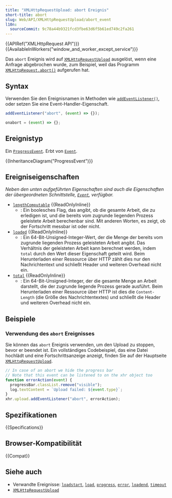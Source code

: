 ```yaml
---
title: "XMLHttpRequestUpload: abort Ereignis"
short-title: abort
slug: Web/API/XMLHttpRequestUpload/abort_event
l10n:
  sourceCommit: 9c78a44b9321fcd3fbe63d6f5b61ed749c2fa261
---
```


{{APIRef("XMLHttpRequest API")}} {{AvailableInWorkers("window_and_worker_except_service")}}

Das `abort` Ereignis wird auf [`XMLHttpRequestUpload`](/de/docs/Web/API/XMLHttpRequestUpload) ausgelöst, wenn eine Anfrage abgebrochen wurde, zum Beispiel, weil das Programm [`XMLHttpRequest.abort()`](/de/docs/Web/API/XMLHttpRequest/abort) aufgerufen hat.

## Syntax

Verwenden Sie den Ereignisnamen in Methoden wie [`addEventListener()`](/de/docs/Web/API/EventTarget/addEventListener), oder setzen Sie eine Event-Handler-Eigenschaft.

```js
addEventListener("abort", (event) => {});

onabort = (event) => {};
```

## Ereignistyp

Ein [`ProgressEvent`](/de/docs/Web/API/ProgressEvent). Erbt von [`Event`](/de/docs/Web/API/Event).

{{InheritanceDiagram("ProgressEvent")}}

## Ereigniseigenschaften

_Neben den unten aufgeführten Eigenschaften sind auch die Eigenschaften der übergeordneten Schnittstelle, [`Event`](/de/docs/Web/API/Event), verfügbar._

- [`lengthComputable`](/de/docs/Web/API/ProgressEvent/lengthComputable) {{ReadOnlyInline}}
  - : Ein boolesches Flag, das angibt, ob die gesamte Arbeit, die zu erledigen ist, und die bereits vom zugrunde liegenden Prozess geleistete Arbeit berechenbar sind. Mit anderen Worten, es zeigt, ob der Fortschritt messbar ist oder nicht.
- [`loaded`](/de/docs/Web/API/ProgressEvent/loaded) {{ReadOnlyInline}}
  - : Ein 64-Bit-Unsigned-Integer-Wert, der die Menge der bereits vom zugrunde liegenden Prozess geleisteten Arbeit angibt. Das Verhältnis der geleisteten Arbeit kann berechnet werden, indem `total` durch den Wert dieser Eigenschaft geteilt wird. Beim Herunterladen einer Ressource über HTTP zählt dies nur den Nachrichtentext und schließt Header und weiteren Overhead nicht ein.
- [`total`](/de/docs/Web/API/ProgressEvent/total) {{ReadOnlyInline}}
  - : Ein 64-Bit-Unsigned-Integer, der die gesamte Menge an Arbeit darstellt, die der zugrunde liegende Prozess gerade ausführt. Beim Herunterladen einer Ressource über HTTP ist dies die `Content-Length` (die Größe des Nachrichtentextes) und schließt die Header und weiteren Overhead nicht ein.

## Beispiele

### Verwendung des `abort` Ereignisses

Sie können das `abort` Ereignis verwenden, um den Upload zu stoppen, bevor er beendet ist. Ein vollständiges Codebeispiel, das eine Datei hochlädt und eine Fortschrittsanzeige anzeigt, finden Sie auf der Hauptseite [`XMLHttpRequestUpload`](/de/docs/Web/API/XMLHttpRequestUpload).

```js
// In case of an abort we hide the progress bar
// Note that this event can be listened to on the xhr object too
function errorAction(event) {
  progressBar.classList.remove("visible");
  log.textContent = `Upload failed: ${event.type}`;
}
xhr.upload.addEventListener("abort", errorAction);
```

## Spezifikationen

{{Specifications}}

## Browser-Kompatibilität

{{Compat}}

## Siehe auch

- Verwandte Ereignisse: [`loadstart`](/de/docs/Web/API/XMLHttpRequestUpload/loadstart_event), [`load`](/de/docs/Web/API/XMLHttpRequestUpload/load_event), [`progress`](/de/docs/Web/API/XMLHttpRequestUpload/progress_event), [`error`](/de/docs/Web/API/XMLHttpRequestUpload/error_event), [`loadend`](/de/docs/Web/API/XMLHttpRequestUpload/loadend_event), [`timeout`](/de/docs/Web/API/XMLHttpRequestUpload/timeout_event)
- [`XMLHttpRequestUpload`](/de/docs/Web/API/XMLHttpRequestUpload)
